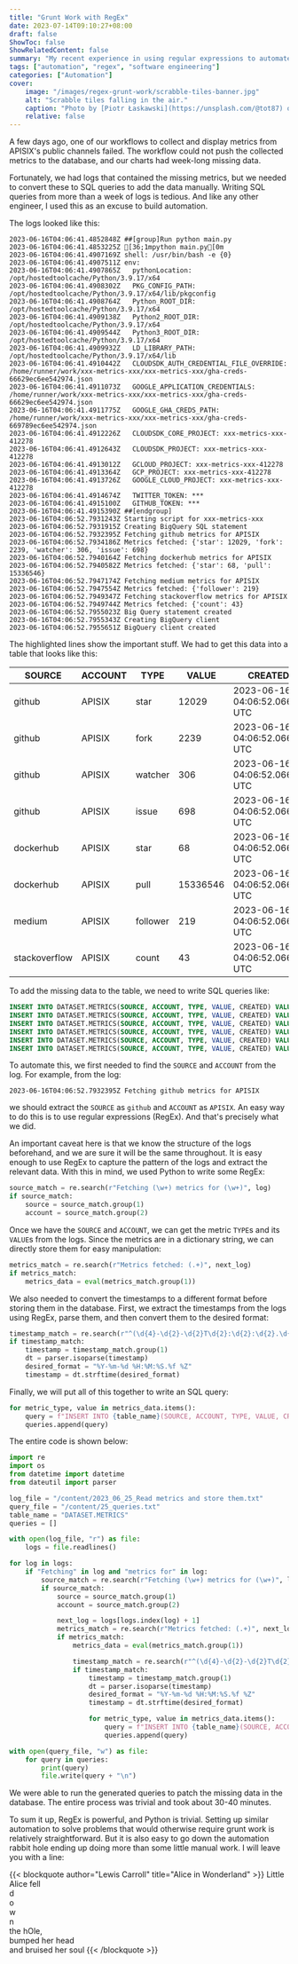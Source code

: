 ```yaml
---
title: "Grunt Work with RegEx"
date: 2023-07-14T09:10:27+08:00
draft: false
ShowToc: false
ShowRelatedContent: false
summary: "My recent experience in using regular expressions to automate a menial task."
tags: ["automation", "regex", "software engineering"]
categories: ["Automation"]
cover:
    image: "/images/regex-grunt-work/scrabble-tiles-banner.jpg"
    alt: "Scrabble tiles falling in the air."
    caption: "Photo by [Piotr Łaskawski](https://unsplash.com/@tot87) on [Unsplash](https://unsplash.com/photos/gL7oJLJOb_I)"
    relative: false
---
```


A few days ago, one of our workflows to collect and display metrics from APISIX's public channels failed. The workflow could not push the collected metrics to the database, and our charts had week-long missing data.

Fortunately, we had logs that contained the missing metrics, but we needed to convert these to SQL queries to add the data manually. Writing SQL queries from more than a week of logs is tedious. And like any other engineer, I used this as an excuse to build automation.

The logs looked like this:

```text {hl_lines=["24-31"]}
2023-06-16T04:06:41.4852848Z ##[group]Run python main.py
2023-06-16T04:06:41.4853225Z [36;1mpython main.py[0m
2023-06-16T04:06:41.4907169Z shell: /usr/bin/bash -e {0}
2023-06-16T04:06:41.4907511Z env:
2023-06-16T04:06:41.4907865Z   pythonLocation: /opt/hostedtoolcache/Python/3.9.17/x64
2023-06-16T04:06:41.4908302Z   PKG_CONFIG_PATH: /opt/hostedtoolcache/Python/3.9.17/x64/lib/pkgconfig
2023-06-16T04:06:41.4908764Z   Python_ROOT_DIR: /opt/hostedtoolcache/Python/3.9.17/x64
2023-06-16T04:06:41.4909138Z   Python2_ROOT_DIR: /opt/hostedtoolcache/Python/3.9.17/x64
2023-06-16T04:06:41.4909544Z   Python3_ROOT_DIR: /opt/hostedtoolcache/Python/3.9.17/x64
2023-06-16T04:06:41.4909932Z   LD_LIBRARY_PATH: /opt/hostedtoolcache/Python/3.9.17/x64/lib
2023-06-16T04:06:41.4910442Z   CLOUDSDK_AUTH_CREDENTIAL_FILE_OVERRIDE: /home/runner/work/xxx-metrics-xxx/xxx-metrics-xxx/gha-creds-66629ec6ee542974.json
2023-06-16T04:06:41.4911073Z   GOOGLE_APPLICATION_CREDENTIALS: /home/runner/work/xxx-metrics-xxx/xxx-metrics-xxx/gha-creds-66629ec6ee542974.json
2023-06-16T04:06:41.4911775Z   GOOGLE_GHA_CREDS_PATH: /home/runner/work/xxx-metrics-xxx/xxx-metrics-xxx/gha-creds-669789ec6ee542974.json
2023-06-16T04:06:41.4912226Z   CLOUDSDK_CORE_PROJECT: xxx-metrics-xxx-412278
2023-06-16T04:06:41.4912643Z   CLOUDSDK_PROJECT: xxx-metrics-xxx-412278
2023-06-16T04:06:41.4913012Z   GCLOUD_PROJECT: xxx-metrics-xxx-412278
2023-06-16T04:06:41.4913364Z   GCP_PROJECT: xxx-metrics-xxx-412278
2023-06-16T04:06:41.4913726Z   GOOGLE_CLOUD_PROJECT: xxx-metrics-xxx-412278
2023-06-16T04:06:41.4914674Z   TWITTER_TOKEN: ***
2023-06-16T04:06:41.4915100Z   GITHUB_TOKEN: ***
2023-06-16T04:06:41.4915390Z ##[endgroup]
2023-06-16T04:06:52.7931243Z Starting script for xxx-metrics-xxx
2023-06-16T04:06:52.7931915Z Creating BigQuery SQL statement
2023-06-16T04:06:52.7932395Z Fetching github metrics for APISIX
2023-06-16T04:06:52.7934186Z Metrics fetched: {'star': 12029, 'fork': 2239, 'watcher': 306, 'issue': 698}
2023-06-16T04:06:52.7940164Z Fetching dockerhub metrics for APISIX
2023-06-16T04:06:52.7940582Z Metrics fetched: {'star': 68, 'pull': 15336546}
2023-06-16T04:06:52.7947174Z Fetching medium metrics for APISIX
2023-06-16T04:06:52.7947554Z Metrics fetched: {'follower': 219}
2023-06-16T04:06:52.7949347Z Fetching stackoverflow metrics for APISIX
2023-06-16T04:06:52.7949744Z Metrics fetched: {'count': 43}
2023-06-16T04:06:52.7955023Z Big Query statement created
2023-06-16T04:06:52.7955343Z Creating BigQuery client
2023-06-16T04:06:52.7955651Z BigQuery client created
```

The highlighted lines show the important stuff. We had to get this data into a table that looks like this:

| SOURCE        | ACCOUNT | TYPE     | VALUE    | CREATED                       |
|---------------|---------|----------|----------|-------------------------------|
| github        | APISIX  | star     | 12029    | 2023-06-16 04:06:52.06614 UTC |
| github        | APISIX  | fork     | 2239     | 2023-06-16 04:06:52.06614 UTC |
| github        | APISIX  | watcher  | 306      | 2023-06-16 04:06:52.06614 UTC |
| github        | APISIX  | issue    | 698      | 2023-06-16 04:06:52.06614 UTC |
| dockerhub     | APISIX  | star     | 68       | 2023-06-16 04:06:52.06614 UTC |
| dockerhub     | APISIX  | pull     | 15336546 | 2023-06-16 04:06:52.06614 UTC |
| medium        | APISIX  | follower | 219      | 2023-06-16 04:06:52.06614 UTC |
| stackoverflow | APISIX  | count    | 43       | 2023-06-16 04:06:52.06614 UTC |

To add the missing data to the table, we need to write SQL queries like:

```sql
INSERT INTO DATASET.METRICS(SOURCE, ACCOUNT, TYPE, VALUE, CREATED) VALUES ('github', 'APISIX', 'star', 12029, '2023-06-16 04:06:52.793239 UTC');
INSERT INTO DATASET.METRICS(SOURCE, ACCOUNT, TYPE, VALUE, CREATED) VALUES ('github', 'APISIX', 'fork', 2239, '2023-06-16 04:06:52.793239 UTC');
INSERT INTO DATASET.METRICS(SOURCE, ACCOUNT, TYPE, VALUE, CREATED) VALUES ('github', 'APISIX', 'watcher', 306, '2023-06-16 04:06:52.793239 UTC');
INSERT INTO DATASET.METRICS(SOURCE, ACCOUNT, TYPE, VALUE, CREATED) VALUES ('github', 'APISIX', 'issue', 698, '2023-06-16 04:06:52.793239 UTC');
INSERT INTO DATASET.METRICS(SOURCE, ACCOUNT, TYPE, VALUE, CREATED) VALUES ('dockerhub', 'APISIX', 'star', 68, '2023-06-16 04:06:52.794016 UTC');
INSERT INTO DATASET.METRICS(SOURCE, ACCOUNT, TYPE, VALUE, CREATED) VALUES ('dockerhub', 'APISIX', 'pull', 15336546, '2023-06-16 04:06:52.794016 UTC');
```

To automate this, we first needed to find the `SOURCE` and `ACCOUNT` from the log. For example, from the log:

```text
2023-06-16T04:06:52.7932395Z Fetching github metrics for APISIX
```

we should extract the `SOURCE` as `github` and `ACCOUNT` as `APISIX`. An easy way to do this is to use regular expressions (RegEx). And that's precisely what we did.

An important caveat here is that we know the structure of the logs beforehand, and we are sure it will be the same throughout. It is easy enough to use RegEx to capture the pattern of the logs and extract the relevant data. With this in mind, we used Python to write some RegEx:

```python
source_match = re.search(r"Fetching (\w+) metrics for (\w+)", log)
if source_match:
    source = source_match.group(1)
    account = source_match.group(2)
```

Once we have the `SOURCE` and `ACCOUNT`, we can get the metric `TYPE`s and its `VALUE`s from the logs. Since the metrics are in a dictionary string, we can directly store them for easy manipulation:

```python
metrics_match = re.search(r"Metrics fetched: (.+)", next_log)
if metrics_match:
    metrics_data = eval(metrics_match.group(1))
```

We also needed to convert the timestamps to a different format before storing them in the database. First, we extract the timestamps from the logs using RegEx, parse them, and then convert them to the desired format:

```python
timestamp_match = re.search(r"^(\d{4}-\d{2}-\d{2}T\d{2}:\d{2}:\d{2}.\d{7}Z)", log)
if timestamp_match:
    timestamp = timestamp_match.group(1)
    dt = parser.isoparse(timestamp)
    desired_format = "%Y-%m-%d %H:%M:%S.%f %Z"
    timestamp = dt.strftime(desired_format)
```

Finally, we will put all of this together to write an SQL query:

```python
for metric_type, value in metrics_data.items():
    query = f"INSERT INTO {table_name}(SOURCE, ACCOUNT, TYPE, VALUE, CREATED) VALUES ('{source}', '{account}', '{metric_type}', {value}, '{timestamp}');"
    queries.append(query)
```
The entire code is shown below:

```python
import re
import os
from datetime import datetime
from dateutil import parser

log_file = "/content/2023_06_25_Read metrics and store them.txt"
query_file = "/content/25_queries.txt"
table_name = "DATASET.METRICS"
queries = []

with open(log_file, "r") as file:
    logs = file.readlines()

for log in logs:
    if "Fetching" in log and "metrics for" in log:
        source_match = re.search(r"Fetching (\w+) metrics for (\w+)", log)
        if source_match:
            source = source_match.group(1)
            account = source_match.group(2)

            next_log = logs[logs.index(log) + 1]
            metrics_match = re.search(r"Metrics fetched: (.+)", next_log)
            if metrics_match:
                metrics_data = eval(metrics_match.group(1))

                timestamp_match = re.search(r"^(\d{4}-\d{2}-\d{2}T\d{2}:\d{2}:\d{2}.\d{7}Z)", log)
                if timestamp_match:
                    timestamp = timestamp_match.group(1)
                    dt = parser.isoparse(timestamp)
                    desired_format = "%Y-%m-%d %H:%M:%S.%f %Z"
                    timestamp = dt.strftime(desired_format)

                    for metric_type, value in metrics_data.items():
                        query = f"INSERT INTO {table_name}(SOURCE, ACCOUNT, TYPE, VALUE, CREATED) VALUES ('{source}', '{account}', '{metric_type}', {value}, '{timestamp}');"
                        queries.append(query)

with open(query_file, "w") as file:
    for query in queries:
        print(query)
        file.write(query + "\n")
```

We were able to run the generated queries to patch the missing data in the database. The entire process was trivial and took about 30-40 minutes.

To sum it up, RegEx is powerful, and Python is trivial. Setting up similar automation to solve problems that would otherwise require grunt work is relatively straightforward. But it is also easy to go down the automation rabbit hole ending up doing more than some little manual work. I will leave you with a line:

{{< blockquote author="Lewis Carroll" title="Alice in Wonderland" >}}
Little Alice fell\
d\
o\
w\
n\
the hOle,\
bumped her head\
and bruised her soul
{{< /blockquote >}}
